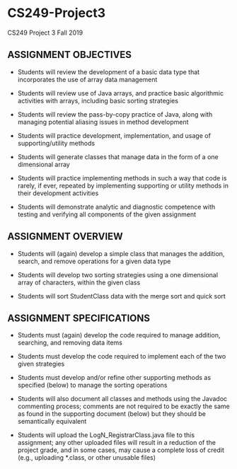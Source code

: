 # CS249-Project3
CS249 Project 3 Fall 2019

## ASSIGNMENT OBJECTIVES

- Students will review the development of a basic data type that incorporates the use of array data management

- Students will review use of Java arrays, and practice basic algorithmic activities with arrays, including basic sorting strategies

- Students will review the pass-by-copy practice of Java, along with managing potential aliasing issues in method development

- Students will practice development, implementation, and usage of supporting/utility methods

- Students will generate classes that manage data in the form of a one dimensional array

- Students will practice implementing methods in such a way that code is rarely, if ever, repeated by implementing supporting or utility methods in their development activities

- Students will demonstrate analytic and diagnostic competence with testing and verifying all components of the given assignment

## ASSIGNMENT OVERVIEW

- Students will (again) develop a simple class that manages the addition, search, and remove operations for a given data type

- Students will develop two sorting strategies using a one dimensional array of characters, within the given class

- Students will sort StudentClass data with the merge sort and quick sort


## ASSIGNMENT SPECIFICATIONS

- Students must (again) develop the code required to manage addition, searching, and removing data items

- Students must develop the code required to implement each of the two given strategies

- Students must develop and/or refine other supporting methods as specified (below) to manage the sorting operations

- Students will also document all classes and methods using the Javadoc commenting process; comments are not required to be exactly the same as found in the supporting document (below) but they should be semantically equivalent

- Students will upload the LogN_RegistrarClass.java file to this assignment; any other uploaded files will result in a reduction of the project grade, and in some cases, may cause a complete loss of credit (e.g., uploading *.class, or other unusable files)

